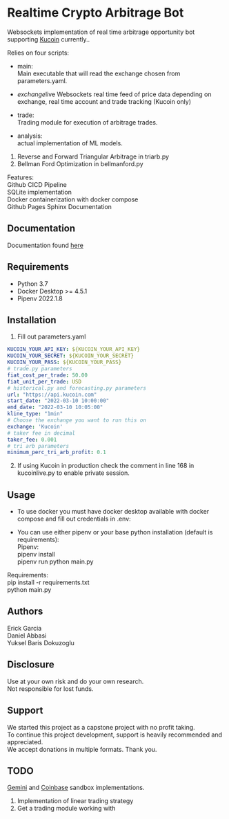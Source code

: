 #  Realtime Crypto Arbitrage Bot

Websockets implementation of real time arbitrage opportunity bot supporting [Kucoin](https://docs.kucoin.com/#general) currently..

Relies on four scripts:

* main:<br>
Main executable that will read the exchange chosen from parameters.yaml.

* *exchange*live
Websockets real time feed of price data depending on exchange, real time account and trade tracking (Kucoin only)

* trade:<br>
Trading module for execution of arbitrage trades.

* analysis:<br>
actual implementation of ML models.

1. Reverse and Forward Triangular Arbitrage in triarb.py
2. Bellman Ford Optimization in bellmanford.py

Features:<br>
Github CICD Pipeline<br>
SQLite implementation<br>
Docker containerization with docker compose<br>
Github Pages Sphinx Documentation

## Documentation

Documentation found [here](https://ehgp.github.io/realtime_crypto_arbitrage_bot/)

## Requirements

* Python 3.7
* Docker Desktop >= 4.5.1
* Pipenv 2022.1.8

## Installation

1. Fill out parameters.yaml

```yaml
KUCOIN_YOUR_API_KEY: ${KUCOIN_YOUR_API_KEY}
KUCOIN_YOUR_SECRET: ${KUCOIN_YOUR_SECRET}
KUCOIN_YOUR_PASS: ${KUCOIN_YOUR_PASS}
# trade.py parameters
fiat_cost_per_trade: 50.00
fiat_unit_per_trade: USD
# historical.py and forecasting.py parameters
url: "https://api.kucoin.com"
start_date: "2022-03-10 10:00:00"
end_date: "2022-03-10 10:05:00"
kline_type: "1min"
# Choose the exchange you want to run this on
exchange: 'Kucoin'
# taker fee in decimal
taker_fee: 0.001
# tri arb parameters
minimum_perc_tri_arb_profit: 0.1
```

2. If using Kucoin in production check the comment in line 168 in kucoinlive.py to enable private session.

## Usage

* To use docker you must have docker desktop available with docker compose and fill out credentials in .env:

* You can use either pipenv or your base python installation (default is requirements):<br>
Pipenv:<br>
pipenv install<br>
pipenv run python main.py

Requirements:<br>
pip install -r requirements.txt<br>
python main.py

## Authors

Erick Garcia<br>
Daniel Abbasi<br>
Yuksel Baris Dokuzoglu

## Disclosure

Use at your own risk and do your own research.<br>
Not responsible for lost funds.

## Support

We started this project as a capstone project with no profit taking.<br>
To continue this project development, support is heavily recommended and appreciated.<br>
We accept donations in multiple formats. Thank you.

## TODO

[Gemini](https://docs.gemini.com/rest-api/#sandbox) and [Coinbase](https://docs.cloud.coinbase.com/exchange/docs/sandbox) sandbox implementations.
1. Implementation of linear trading strategy
2. Get a trading module working with
